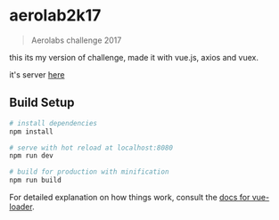 # aerolab2k17

> Aerolabs challenge 2017

this its my version of challenge, made it with vue.js, axios and vuex.

it's server [here](https://dist-yavdewuwab.now.sh/)

## Build Setup

``` bash
# install dependencies
npm install

# serve with hot reload at localhost:8080
npm run dev

# build for production with minification
npm run build
```

For detailed explanation on how things work, consult the [docs for vue-loader](http://vuejs.github.io/vue-loader).
